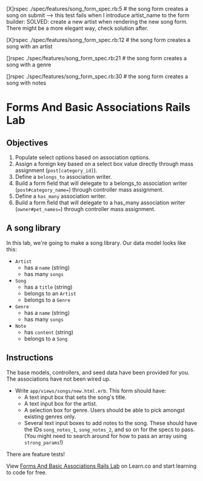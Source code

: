 [X]rspec ./spec/features/song_form_spec.rb:5 # the song form creates a song on submit
--> this test fails when I introduce artist_name to the form builder:
SOLVED: create a new artist when rendering the new song form.  There might be a more elegant way, check solution after.

[X]rspec ./spec/features/song_form_spec.rb:12 # the song form creates a song with an artist

[]rspec ./spec/features/song_form_spec.rb:21 # the song form creates a song with a genre

[]rspec ./spec/features/song_form_spec.rb:30 # the song form creates a song with notes


# Forms And Basic Associations Rails Lab

## Objectives

1. Populate select options based on association options.
2. Assign a foreign key based on a select box value directly through mass assignment (`post[category_id]`).
3. Define a `belongs_to` association writer.
4. Build a form field that will delegate to a belongs\_to association writer (`post#category_name=`) through controller mass assignment.
5. Define a `has_many` association writer.
6. Build a form field that will delegate to a has\_many association writer (`owner#pet_names=`) through controller mass assignment.

## A song library

In this lab, we're going to make a song library. Our data model looks like this:

* `Artist`
  * has a `name` (string)
  * has many `songs`
* `Song`
  * has a `title` (string)
  * belongs to an `Artist`
  * belongs to a `Genre`
* `Genre`
  * has a `name` (string)
  * has many `songs`
* `Note`
  * has `content` (string)
  * belongs to a `Song`

## Instructions

The base models, controllers, and seed data have been provided for you. The associations have not been wired up.

* Write `app/views/songs/new.html.erb`. This form should have:
  * A text input box that sets the song's title.
  * A text input box for the artist.
  * A selection box for genre. Users should be able to pick amongst existing genres only.
  * Several text input boxes to add notes to the song. These should have the IDs `song_notes_1`, `song_notes_2`, and so on for the specs to pass. (You might need to search around for how to pass an array using `strong_params`!)

There are feature tests!

<p data-visibility='hidden'>View <a href='https://learn.co/lessons/forms-and-basic-associations-rails-lab' title='Forms And Basic Associations Rails Lab'>Forms And Basic Associations Rails Lab</a> on Learn.co and start learning to code for free.</p>

